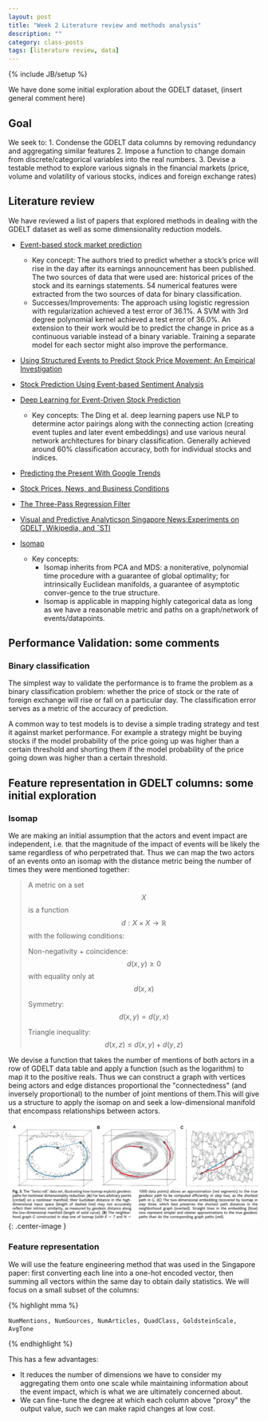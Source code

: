 ```yaml
---
layout: post
title: "Week 2 Literature review and methods analysis"
description: ""
category: class-posts
tags: [literature review, data]
---
```

{% include JB/setup %}


We have done some initial exploration about the GDELT dataset, (insert general comment here)

## Goal 

We seek to:
	1. Condense the GDELT data columns by removing redundancy and aggregating similar features
	2. Impose a function to change domain from discrete/categorical variables into the real numbers.
	3. Devise a testable method to explore various signals in the financial markets (price, volume and volatility of various stocks, indices and foreign exchange rates)


## Literature review

We have reviewed a list of papers that explored methods in dealing with the GDELT dataset as well as some dimensionality reduction models.

- [Event-based stock market prediction](http://cs229.stanford.edu/proj2014/Hadi%20Pouransari,%20Hamid%20Chalabi,%20Event-based%20stock%20market%20prediction.pdf)
	- Key concept: The authors tried to predict whether a stock’s price will rise in the day after its earnings announcement has been published. The two sources of data that were used are: historical prices of the stock and its earnings statements. 54 numerical features were extracted from the two sources of data for binary classification.
	- Successes/Improvements: The approach using logistic regression with regularization achieved a test error of 36.1%. A SVM with 3rd degree polynomial kernel achieved a test error of 36.0%. An extension to their work would be to predict the change in price as a continuous variable instead of a binary variable. Training a separate model for each sector might also improve the performance.

- [Using Structured Events to Predict Stock Price Movement: An Empirical Investigation]( http://emnlp2014.org/papers/pdf/EMNLP2014148.pdf)
- [Stock Prediction Using Event-based Sentiment Analysis](http://ieeexplore.ieee.org/stamp/stamp.jsp?arnumber=6690034)
- [Deep Learning for Event-Driven Stock Prediction](http://ijcai.org/papers15/Papers/IJCAI15-329.pdf)
	- Key concepts: The Ding et al. deep learning papers use NLP to determine actor pairings along with the connecting action (creating event tuples and later event embeddings) and use various neural network architectures for binary classification.  Generally achieved around 60% classification accuracy, both for individual stocks and indices.

- [Predicting the Present With Google Trends](http://people.ischool.berkeley.edu/~hal/Papers/2011/ptp.pdf) 
- [Stock Prices, News, and Business Conditions](http://www.nber.org/papers/w3520.pdf)
- [The Three-Pass Regression Filter](http://faculty.chicagobooth.edu/bryan.kelly/research/pdf/Forecasting_theory.pdf)
- [Visual and Predictive Analyticson Singapore News:Experiments on GDELT, Wikipedia, and ˆSTI](http://arxiv.org/pdf/1404.1996v1.pdf)
- [Isomap](http://wearables.cc.gatech.edu/paper_of_week/isomap.pdf)
	- Key concepts: 
		- Isomap inherits from PCA and MDS: a noniterative, polynomial time procedure with a guarantee of global optimality; for intrinsically Euclidean manifolds, a guarantee of asymptotic conver-gence to the true structure.
		- Isomap is applicable in mapping highly categorical data as long as we have a reasonable metric and paths on a graph/network of events/datapoints.

## Performance Validation: some comments

### Binary classification
The simplest way to validate the performance is to frame the problem as a binary classification problem: whether the price of stock or the rate of foreign exchange will rise or fall on a particular day. The classification error serves as a metric of the accuracy of prediction.

A common way to test models is to devise a simple trading strategy and test it against market performance. For example a strategy might be buying stocks if the model probability of the price going up was higher than a certain threshold and shorting them if the model probability of the price going down was higher than a certain threshold.


## Feature representation in GDELT columns: some initial exploration


### Isomap
We are making an initial assumption that the actors and event impact are independent, i.e. that the magnitude of the impact of events will be likely the same regardless of who perpetrated that. Thus we can map the two actors of an events onto an isomap with the distance metric being the number of times they were mentioned together: 

> A metric on a set $$X$$ is a function $$d: X \times X \rightarrow \mathbb{R}$$ with the following conditions:
> 
> Non-negativity + coincidence: $$d(x,y)\geq 0$$ with equality only at $$d(x,x)$$
>
> Symmetry: $$d(x,y)=d(y,x)$$
>
> Triangle inequality: $$d(x,z)\leq d(x,y)+d(y,z)$$ 

We devise a function that takes the number of mentions of both actors in a row of GDELT data table and apply a function (such as the logarithm) to map it to the positive reals. Thus we can construct a graph with vertices being actors and edge distances proportional the "connectedness" (and inversely proportional) to the number of joint mentions of them.This will give us a structure to apply the isomap on and seek a low-dimensional manifold that encompass relationships between actors.

![Isomap fig.](/assets/isomap.png){: .center-image }

### Feature representation
We will use the feature engineering method that was used in the Singapore paper: first converting each line into a one-hot encoded vector, then summing all vectors within the same day to obtain daily statistics. We will focus on a small subset of the columns:

{% highlight mma %}

	NumMentions, NumSources, NumArticles, QuadClass, GoldsteinScale, AvgTone

{% endhighlight %}

This has a few advantages:
- It reduces the number of dimensions we have to consider my aggregating them onto one scale while maintaining information about the event impact, which is what we are ultimately concerned about.
- We can fine-tune the degree at which each column above "proxy" the output value, such we can make rapid changes at low cost.

